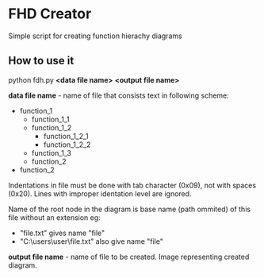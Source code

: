 # FHD Creator

Simple script for creating function hierachy diagrams

## How to use it 

python fdh\.py **\<data file name\>** **\<output file name\>**

**data file name** - name of file that consists text in following scheme:

- function_1
	- function_1_1
	- function_1_2
		- function_1_2_1
		- function_1_2_2
	- function_1_3
	- function_2
- function_2

Indentations in file must be done with tab character (0x09), not with spaces (0x20).
Lines with improper identation level are ignored.

Name of the root node in the diagram is base name (path ommited)
of this file without an extension eg:
- "file.txt" gives name "file"
- "C:\\users\\user\\file.txt" also give name "file"

**output file name** - name of file to be created. Image representing created diagram.
